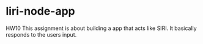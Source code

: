 # liri-node-app
HW10
 This assignment is about building a app that acts like SIRI. It basically responds to the users input.